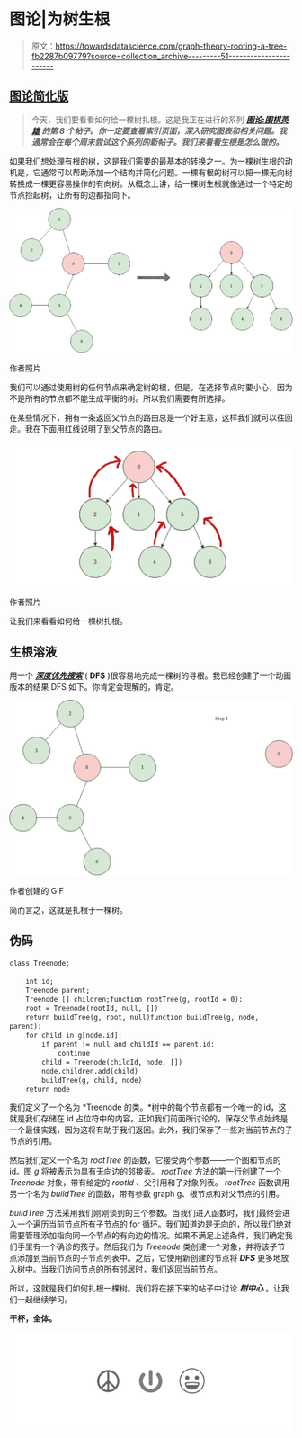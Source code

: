 # 图论|为树生根

> 原文：<https://towardsdatascience.com/graph-theory-rooting-a-tree-fb2287b09779?source=collection_archive---------51----------------------->

## [图论简化版](https://towardsdatascience.com/tagged/graph-theory-simplified)

> 今天，我们要看看如何给一棵树扎根。这是我正在进行的系列 [***图论:围棋英雄***](https://medium.com/@kelvinjose/graph-theory-go-hero-1b5917da4fc1) ***的第 8 个帖子。你一定要查看索引页面，深入研究图表和相关问题。我通常会在每个周末尝试这个系列的新帖子。我们来看看生根是怎么做的。***

如果我们想处理有根的树，这是我们需要的最基本的转换之一。为一棵树生根的动机是，它通常可以帮助添加一个结构并简化问题。一棵有根的树可以把一棵无向树转换成一棵更容易操作的有向树。从概念上讲，给一棵树生根就像通过一个特定的节点捡起树，让所有的边都指向下。

![](img/0de8a7e799791f94b5873fe4cf4b9b7c.png)

作者照片

我们可以通过使用树的任何节点来确定树的根，但是，在选择节点时要小心，因为不是所有的节点都不能生成平衡的树。所以我们需要有所选择。

在某些情况下，拥有一条返回父节点的路由总是一个好主意，这样我们就可以往回走。我在下面用红线说明了到父节点的路由。

![](img/fa5fb2c7a9ac2e8ff043a8afa5975a05.png)

作者照片

让我们来看看如何给一棵树扎根。

## 生根溶液

用一个 [***深度优先搜索***](/graph-theory-depth-first-search-977c1ae386e1?source=your_stories_page---------------------------) ( **DFS** )很容易地完成一棵树的寻根。我已经创建了一个动画版本的结果 DFS 如下。你肯定会理解的，肯定。

![](img/6f4b84686d3afbae8f3d7a3bf11bb530.png)

作者创建的 GIF

简而言之，这就是扎根于一棵树。

## 伪码

```
class Treenode:

    int id;
    Treenode parent;
    Treenode [] children;function rootTree(g, rootId = 0):
    root = Treenode(rootId, null, [])
    return buildTree(g, root, null)function buildTree(g, node, parent):
    for child in g[node.id]:
        if parent != null and childId == parent.id:
            continue
        child = Treenode(childId, node, [])
        node.children.add(child)
        buildTree(g, child, node)
    return node
```

我们定义了一个名为 *Treenode 的类。*树中的每个节点都有一个唯一的 id，这就是我们存储在 id 占位符中的内容。正如我们前面所讨论的，保存父节点始终是一个最佳实践，因为这将有助于我们返回。此外，我们保存了一些对当前节点的子节点的引用。

然后我们定义一个名为 *rootTree* 的函数，它接受两个参数——一个图和节点的 id。图 *g* 将被表示为具有无向边的邻接表。 *rootTree* 方法的第一行创建了一个 *Treenode* 对象，带有给定的 *rootId* 、父引用和子对象列表。 *rootTree* 函数调用另一个名为 *buildTree* 的函数，带有参数 graph g、根节点和对父节点的引用。

*buildTree* 方法采用我们刚刚谈到的三个参数。当我们进入函数时，我们最终会进入一个遍历当前节点所有子节点的 for 循环。我们知道边是无向的，所以我们绝对需要管理添加指向同一个节点的有向边的情况。如果不满足上述条件，我们确定我们手里有一个确诊的孩子。然后我们为 *Treenode* 类创建一个对象，并将该子节点添加到当前节点的子节点列表中。之后，它使用新创建的节点将 ***DFS*** 更多地放入树中。当我们访问节点的所有邻居时，我们返回当前节点。

所以，这就是我们如何扎根一棵树。我们将在接下来的帖子中讨论 ***树中心*** 。让我们一起继续学习。

**干杯，全体。**

![](img/12a42ea150b669878b350084c16af78d.png)